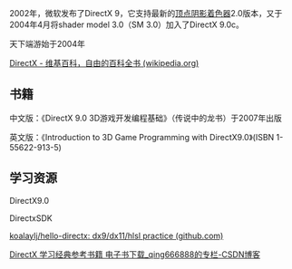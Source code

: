 2002年，微软发布了DirectX 9，它支持最新的[顶点阴影着色器](https://zh.wikipedia.org/wiki/頂點著色引擎)2.0版本，又于2004年4月将shader model 3.0（SM 3.0）加入了DirectX 9.0c。

天下端游始于2004年

[DirectX - 维基百科，自由的百科全书 (wikipedia.org)](https://zh.wikipedia.org/zh-hans/DirectX)

## 书籍

中文版：《DirectX 9.0 3D游戏开发编程基础》（传说中的龙书）于2007年出版

英文版：《Introduction to 3D Game Programming with DirectX9.0》(ISBN 1-55622-913-5)



## 学习资源



DirectX9.0

DirectxSDK

[koalaylj/hello-directx: dx9/dx11/hlsl practice (github.com)](https://github.com/koalaylj/hello-directx)

[DirectX 学习经典参考书籍 电子书下载_qing666888的专栏-CSDN博客](https://blog.csdn.net/qing666888/article/details/51281637)